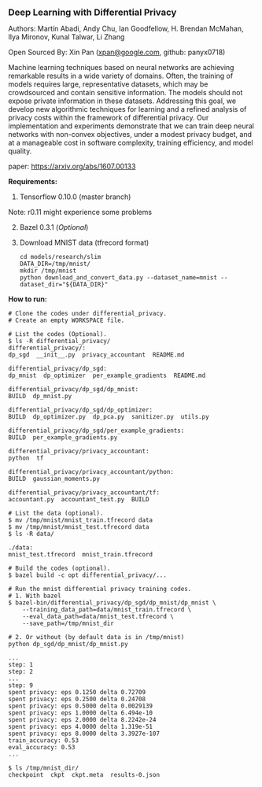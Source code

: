 <font size=4><b>Deep Learning with Differential Privacy</b></font>

Authors:
Martín Abadi, Andy Chu, Ian Goodfellow, H. Brendan McMahan, Ilya Mironov, Kunal Talwar, Li Zhang

Open Sourced By: Xin Pan (xpan@google.com, github: panyx0718)


<Introduction>

Machine learning techniques based on neural networks are achieving remarkable
results in a wide variety of domains. Often, the training of models requires
large, representative datasets, which may be crowdsourced and contain sensitive
information. The models should not expose private information in these datasets.
Addressing this goal, we develop new algorithmic techniques for learning and a
refined analysis of privacy costs within the framework of differential privacy.
Our implementation and experiments demonstrate that we can train deep neural
networks with non-convex objectives, under a modest privacy budget, and at a
manageable cost in software complexity, training efficiency, and model quality.

paper: https://arxiv.org/abs/1607.00133


<b>Requirements:</b>

1. Tensorflow 0.10.0 (master branch)

Note: r0.11 might experience some problems

2. Bazel 0.3.1 (<em>Optional</em>)

3. Download MNIST data (tfrecord format) <br>
   ```shell
   cd models/research/slim
   DATA_DIR=/tmp/mnist/
   mkdir /tmp/mnist
   python download_and_convert_data.py --dataset_name=mnist --dataset_dir="${DATA_DIR}"
   ```

<b>How to run:</b>

```shell
# Clone the codes under differential_privacy.
# Create an empty WORKSPACE file.

# List the codes (Optional).
$ ls -R differential_privacy/
differential_privacy/:
dp_sgd  __init__.py  privacy_accountant  README.md

differential_privacy/dp_sgd:
dp_mnist  dp_optimizer  per_example_gradients  README.md

differential_privacy/dp_sgd/dp_mnist:
BUILD  dp_mnist.py

differential_privacy/dp_sgd/dp_optimizer:
BUILD  dp_optimizer.py  dp_pca.py  sanitizer.py  utils.py

differential_privacy/dp_sgd/per_example_gradients:
BUILD  per_example_gradients.py

differential_privacy/privacy_accountant:
python  tf

differential_privacy/privacy_accountant/python:
BUILD  gaussian_moments.py

differential_privacy/privacy_accountant/tf:
accountant.py  accountant_test.py  BUILD

# List the data (optional).
$ mv /tmp/mnist/mnist_train.tfrecord data
$ mv /tmp/mnist/mnist_test.tfrecord data
$ ls -R data/

./data:
mnist_test.tfrecord  mnist_train.tfrecord

# Build the codes (optional).
$ bazel build -c opt differential_privacy/...

# Run the mnist differential privacy training codes.
# 1. With bazel
$ bazel-bin/differential_privacy/dp_sgd/dp_mnist/dp_mnist \
    --training_data_path=data/mnist_train.tfrecord \
    --eval_data_path=data/mnist_test.tfrecord \
    --save_path=/tmp/mnist_dir

# 2. Or without (by default data is in /tmp/mnist)
python dp_sgd/dp_mnist/dp_mnist.py  

...
step: 1
step: 2
...
step: 9
spent privacy: eps 0.1250 delta 0.72709
spent privacy: eps 0.2500 delta 0.24708
spent privacy: eps 0.5000 delta 0.0029139
spent privacy: eps 1.0000 delta 6.494e-10
spent privacy: eps 2.0000 delta 8.2242e-24
spent privacy: eps 4.0000 delta 1.319e-51
spent privacy: eps 8.0000 delta 3.3927e-107
train_accuracy: 0.53
eval_accuracy: 0.53
...

$ ls /tmp/mnist_dir/
checkpoint  ckpt  ckpt.meta  results-0.json
```
